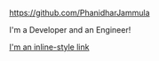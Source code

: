 https://github.com/PhanidharJammula

I'm a Developer and an Engineer!

[I'm an inline-style link](https://www.google.com)
